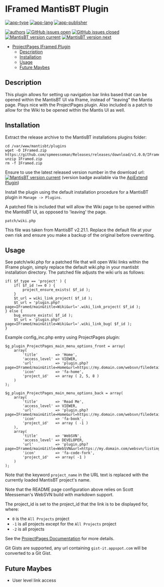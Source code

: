 # IFramed MantisBT Plugin

[![app-type](https://img.shields.io/badge/category-mantisbt%20plugins-blue.svg)](https://github.com/spmeesseman)
[![app-lang](https://img.shields.io/badge/language-php-blue.svg)](https://github.com/spmeesseman)
[![app-publisher](https://img.shields.io/badge/%20%20%F0%9F%93%A6%F0%9F%9A%80-app--publisher-e10000.svg)](https://github.com/spmeesseman/app-publisher)

[![authors](https://img.shields.io/badge/authors-scott%20meesseman-6F02B5.svg?logo=visual%20studio%20code)](https://github.com/spmeesseman)
[![GitHub issues open](https://img.shields.io/github/issues-raw/spmeesseman/IFramed.svg?maxAge=2592000&logo=github)](https://github.com/spmeesseman/IFramed/issues)
[![GitHub issues closed](https://img.shields.io/github/issues-closed-raw/spmeesseman/IFramed.svg?maxAge=2592000&logo=github)](https://github.com/spmeesseman/IFramed/issues)
[![MantisBT version current](https://app1.spmeesseman.com/projects/plugins/ApiExtend/api/versionbadge/IFramed/current)](https://app1.spmeesseman.com/projects)
[![MantisBT version next](https://app1.spmeesseman.com/projects/plugins/ApiExtend/api/versionbadge/IFramed/next)](https://app1.spmeesseman.com/projects)

- [ProjectPages IFramed Plugin](#ProjectPages-IFramed-Plugin)
  - [Description](#Description)
  - [Installation](#Installation)
  - [Usage](#Usage)
  - [Future Maybes](#Future-Maybes)

## Description

This plugin allows for setting up navigation bar links based that can be opened within the MantisBT UI via Iframe, instead of "leaving" the Mantis page.  Plays nice with the ProjectPages plugin.  Also included is a patch to allow for the Wiki to be opened within the Mantis UI as well.

## Installation

Extract the release archive to the MantisBT installations plugins folder:

    cd /var/www/mantisbt/plugins
    wget -O IFramed.zip https://github.com/spmeesseman/Releases/releases/download/v1.0.0/IFramed.zip
    unzip IFramed.zip
    rm -f IFramed.zip

Ensure to use the latest released version number in the download url: [![MantisBT version current](https://app1.spmeesseman.com/projects/plugins/ApiExtend/api/versionbadge/IFramed/current)](https://app1.spmeesseman.com/projects) (version badge available via the [ApiExtend Plugin](https://github.com/spmeesseman/ApiExtend))

Install the plugin using the default installation procedure for a MantisBT plugin in `Manage -> Plugins`.

A patched file is included that will allow the Wiki page to be opened within the MantisBT UI, as opposed to 'leaving' the page.

    patch/wiki.php

This file was taken from MantisBT v2.21.1. Replace the default file at your own risk and ensure you make a backup of the original before overwriting.

## Usage

See patch/wiki.php for a patched file that will open Wiki links within the IFrame plugin, simply replace the default wiki.php in your mantisbt installation directory.  The patched file adjusts the wiki urls as follows:

    if( $f_type == 'project' ) {
        if( $f_id !== 0 ) {
            project_ensure_exists( $f_id );
        }
        $t_url = wiki_link_project( $f_id );
        $t_url = 'plugin.php?page=IFramed/main&title=Wiki&url='.wiki_link_project( $f_id );
    } else {
        bug_ensure_exists( $f_id );
        $t_url = 'plugin.php?page=IFramed/main&title=Wiki&url='.wiki_link_bug( $f_id );
    }

Example config_inc.php entry using ProjectPages plugin:

    $g_plugin_ProjectPages_main_menu_options_front = array(
        array(
            'title'        => 'Home',
            'access_level' => VIEWER,
            'url'          => 'plugin.php?page=IFramed/main&title=Home&url=https://my.domain.com/websvn/filedetails.php%3Frepname=pja%26path=%2Fproject_name%2Ftrunk%2FREADME.md%26usemime=1',
            'icon'         => 'fa-home',
            'project_id'   => array ( 2, 5, 8 )
        )
    );

    $g_plugin_ProjectPages_main_menu_options_back = array(
        array(
            'title'        => 'Read Me',
            'access_level' => VIEWER,
            'url'          => 'plugin.php?page=IFramed/main&title=Home&url=https://my.domain.com/websvn/filedetails.php%3Frepname=pja%26path=%2Fproject_name%2Ftrunk%2FREADME.md%26usemime=1',
            'icon'         => 'fa-book',
            'project_id'   => array ( -1 )
        ),
        array(
            'title'        => 'WebSVN',
            'access_level' => DEVELOPER,
            'url'          => 'plugin.php?page=IFramed/main&title=WebSVN&url=https://my.domain.com/websvn/listing.php%3Frepname=pja%26path=%2Fproject_name%2Ftrunk%2F',
            'icon'         => 'fa-code-fork',
            'project_id'   => array( -1 )
        )
    );

Note that the keyword `project_name` in the URL text is replaced with the currently loaded MantisBT project's name.

Note that the README page configuration above relies on Scott Meesseman's WebSVN build with markdown support.

The project_id is set to the project_id that the link is to be displayed for, where:

- `0` is the `All Projects` project
- `-1` is all projects except for the `All Projects` project
- `-2` is all projects

See the [ProjectPages Documentation](https://github.com/spmeesseman/ProjectPages/blob/master/README.md) for more details.

Git Gists are supported, any url containing `gist-it.appspot.com` will be converted to a Git Gist.

## Future Maybes

- User level link access
